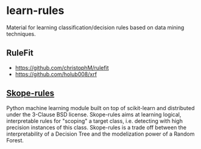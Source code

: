 # learn-rules
Material for learning classification/decision rules based on data mining techniques.

## RuleFit
* https://github.com/christophM/rulefit
* https://github.com/holub008/xrf

## [Skope-rules](https://github.com/scikit-learn-contrib/skope-rules) 
Python machine learning module built on top of scikit-learn and distributed under the 3-Clause BSD license. Skope-rules aims at learning logical, interpretable rules for "scoping" a target class, i.e. detecting with high precision instances of this class. Skope-rules is a trade off between the interpretability of a Decision Tree and the modelization power of a Random Forest.

